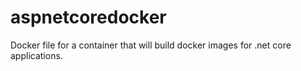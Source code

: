 # aspnetcoredocker
Docker file for a container that will build docker images for .net core applications.
